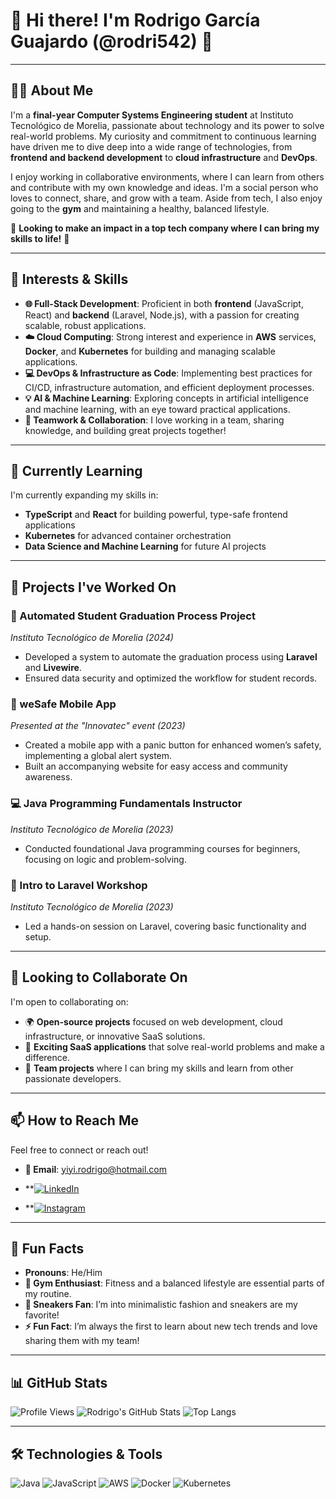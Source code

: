 # 🌟 Hi there! I'm Rodrigo García Guajardo (@rodri542) 🌟

---

## 👨‍💻 About Me

I'm a **final-year Computer Systems Engineering student** at Instituto Tecnológico de Morelia, passionate about technology and its power to solve real-world problems.
My curiosity and commitment to continuous learning have driven me to dive deep into a wide range of technologies, from **frontend and backend development** to **cloud infrastructure** and **DevOps**. 

I enjoy working in collaborative environments, where I can learn from others and contribute with my own knowledge and ideas.
I'm a social person who loves to connect, share, and grow with a team. Aside from tech, I also enjoy going to the **gym** and maintaining a healthy, balanced lifestyle.

🌟 **Looking to make an impact in a top tech company where I can bring my skills to life!** 🌟

---

## 👀 Interests & Skills

- **🌐 Full-Stack Development**: Proficient in both **frontend** (JavaScript, React) and **backend** (Laravel, Node.js), with a passion for creating scalable, robust applications.
- **☁️ Cloud Computing**: Strong interest and experience in **AWS** services, **Docker**, and **Kubernetes** for building and managing scalable applications.
- **💻 DevOps & Infrastructure as Code**: Implementing best practices for CI/CD, infrastructure automation, and efficient deployment processes.
- **💡 AI & Machine Learning**: Exploring concepts in artificial intelligence and machine learning, with an eye toward practical applications.
- **💼 Teamwork & Collaboration**: I love working in a team, sharing knowledge, and building great projects together!

---

## 🌱 Currently Learning

I'm currently expanding my skills in:
- **TypeScript** and **React** for building powerful, type-safe frontend applications
- **Kubernetes** for advanced container orchestration
- **Data Science and Machine Learning** for future AI projects

---

## 💼 Projects I've Worked On

### 🏫 Automated Student Graduation Process Project
*Instituto Tecnológico de Morelia (2024)*  
- Developed a system to automate the graduation process using **Laravel** and **Livewire**.
- Ensured data security and optimized the workflow for student records.

### 🔐 weSafe Mobile App
*Presented at the "Innovatec" event (2023)*  
- Created a mobile app with a panic button for enhanced women’s safety, implementing a global alert system.
- Built an accompanying website for easy access and community awareness.

### 💻 Java Programming Fundamentals Instructor
*Instituto Tecnológico de Morelia (2023)*  
- Conducted foundational Java programming courses for beginners, focusing on logic and problem-solving.

### 🚀 Intro to Laravel Workshop
*Instituto Tecnológico de Morelia (2023)*  
- Led a hands-on session on Laravel, covering basic functionality and setup.

---

## 💞️ Looking to Collaborate On
I'm open to collaborating on:
- 🌍 **Open-source projects** focused on web development, cloud infrastructure, or innovative SaaS solutions.
- 💼 **Exciting SaaS applications** that solve real-world problems and make a difference.
- 🤝 **Team projects** where I can bring my skills and learn from other passionate developers.

---

## 📫 How to Reach Me
Feel free to connect or reach out!
- **📧 Email**: [yiyi.rodrigo@hotmail.com](mailto:yiyi.rodrigo@hotmail.com)
- **[![LinkedIn](https://img.shields.io/badge/LinkedIn-%230077B5.svg?style=for-the-badge&logo=linkedin&logoColor=white)](https://linkedin.com/in/rodrigarcia542)

- **[![Instagram](https://img.shields.io/badge/Instagram-%23E4405F.svg?style=for-the-badge&logo=instagram&logoColor=white)](https://instagram.com/[rodrigo_yiyo_])


---

## 🎉 Fun Facts
- **Pronouns**: He/Him
- **💪 Gym Enthusiast**: Fitness and a balanced lifestyle are essential parts of my routine.
- **👟 Sneakers Fan**: I’m into minimalistic fashion and sneakers are my favorite!
- **⚡ Fun Fact**: I’m always the first to learn about new tech trends and love sharing them with my team!

---

## 📊 GitHub Stats
![Profile Views](https://komarev.com/ghpvc/?username=rodri542&color=blueviolet)
![Rodrigo's GitHub Stats](https://github-readme-stats.vercel.app/api?username=rodri542&show_icons=true&theme=radical)
![Top Langs](https://github-readme-stats.vercel.app/api/top-langs/?username=rodri542&layout=compact&theme=radical)

---

## 🛠️ Technologies & Tools
![Java](https://img.shields.io/badge/Java-%23ED8B00.svg?style=for-the-badge&logo=java&logoColor=white)
![JavaScript](https://img.shields.io/badge/JavaScript-%23F7DF1E.svg?style=for-the-badge&logo=javascript&logoColor=black)
![AWS](https://img.shields.io/badge/AWS-%23FF9900.svg?style=for-the-badge&logo=amazon-aws&logoColor=white)
![Docker](https://img.shields.io/badge/Docker-%230db7ed.svg?style=for-the-badge&logo=docker&logoColor=white)
![Kubernetes](https://img.shields.io/badge/Kubernetes-%23326ce5.svg?style=for-the-badge&logo=kubernetes&logoColor=white)

<!---
rodri542/rodri542 is a ✨ special ✨ repository because its `README.md` (this file) appears on your GitHub profile.
You can click the Preview link to take a look at your changes.
--->
